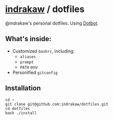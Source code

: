 # [indrakaw](//github.com/indrakaw) / dotfiles
@indrakaw's personal dotfiles. Using [Dotbot](https://github.com/anishathalye/dotbot/).

## What's inside:
- Customized `bashrc`, including:
  - `aliases`
  - `prompt`
  - `PATH` env
- Personified `gitconfig`

## Installation

```shell
cd ~
git clone git@github.com:indrakaw/dotfiles.git
cd dotfiles
bash ./install
```
